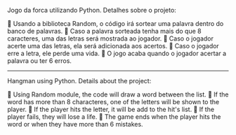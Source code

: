 Jogo da forca utilizando Python. Detalhes sobre o projeto:

🤍 Usando a biblioteca Random, o código irá sortear uma palavra dentro do banco de palavras.
🤍 Caso a palavra sorteada tenha mais do que 8 caracteres, uma das letras será mostrada ao jogador. 
🤍 Caso o jogador acerte uma das letras, ela será adicionada aos acertos.
🤍 Caso o jogador erre a letra, ele perde uma vida.
🤍 O jogo acaba quando o jogador acertar a palavra ou ter 6 erros. 

____________________________________________________________

Hangman using Python. Details about the project:

🤍 Using Random module, the code will draw a word between the list.
🤍 If the word has more than 8 characteres, one of the letters will be shown to the player.
🤍 If the player hits the letter, it will be add to the hit's list.
🤍 If the player fails, they will lose a life.
🤍 The game ends when the player hits the word or when they have more than 6 mistakes.
